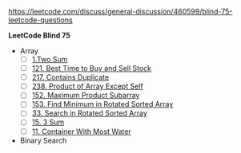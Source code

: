 https://leetcode.com/discuss/general-discussion/460599/blind-75-leetcode-questions

**LeetCode Blind 75** 

 - Array
	 - [ ] [1.Two Sum](https://leetcode.com/problems/two-sum/)
	 - [ ] [121. Best Time to Buy and Sell Stock](https://leetcode.com/problems/best-time-to-buy-and-sell-stock/)
	 - [ ] [217. Contains Duplicate](https://leetcode.com/problems/contains-duplicate/) 
	 - [ ] [238. Product of Array Except Self](https://leetcode.com/problems/product-of-array-except-self/)
	 - [ ] [152. Maximum Product Subarray](https://leetcode.com/problems/maximum-product-subarray/)
	 - [ ] [153. Find Minimum in Rotated Sorted Array](https://leetcode.com/problems/find-minimum-in-rotated-sorted-array/)
	 - [ ] [33. Search in Rotated Sorted Array](https://leetcode.com/problems/search-in-rotated-sorted-array/)
	 - [ ] [15. 3 Sum](https://leetcode.com/problems/3sum/)
	 - [ ] [11. Container With Most Water](https://leetcode.com/problems/container-with-most-water/)
 - Binary Search 

